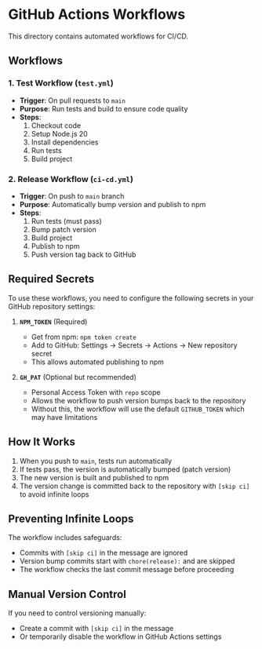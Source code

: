 # GitHub Actions Workflows

This directory contains automated workflows for CI/CD.

## Workflows

### 1. Test Workflow (`test.yml`)
- **Trigger**: On pull requests to `main`
- **Purpose**: Run tests and build to ensure code quality
- **Steps**:
  1. Checkout code
  2. Setup Node.js 20
  3. Install dependencies
  4. Run tests
  5. Build project

### 2. Release Workflow (`ci-cd.yml`)
- **Trigger**: On push to `main` branch
- **Purpose**: Automatically bump version and publish to npm
- **Steps**:
  1. Run tests (must pass)
  2. Bump patch version
  3. Build project
  4. Publish to npm
  5. Push version tag back to GitHub

## Required Secrets

To use these workflows, you need to configure the following secrets in your GitHub repository settings:

1. **`NPM_TOKEN`** (Required)
   - Get from npm: `npm token create`
   - Add to GitHub: Settings → Secrets → Actions → New repository secret
   - This allows automated publishing to npm

2. **`GH_PAT`** (Optional but recommended)
   - Personal Access Token with `repo` scope
   - Allows the workflow to push version bumps back to the repository
   - Without this, the workflow will use the default `GITHUB_TOKEN` which may have limitations

## How It Works

1. When you push to `main`, tests run automatically
2. If tests pass, the version is automatically bumped (patch version)
3. The new version is built and published to npm
4. The version change is committed back to the repository with `[skip ci]` to avoid infinite loops

## Preventing Infinite Loops

The workflow includes safeguards:
- Commits with `[skip ci]` in the message are ignored
- Version bump commits start with `chore(release):` and are skipped
- The workflow checks the last commit message before proceeding

## Manual Version Control

If you need to control versioning manually:
- Create a commit with `[skip ci]` in the message
- Or temporarily disable the workflow in GitHub Actions settings